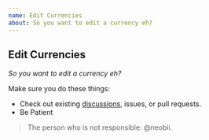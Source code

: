 ```yaml
---
name: Edit Currencies
about: So you want to edit a currency eh?
---
```

## Edit Currencies

*So you want to edit a currency eh?*

Make sure you do these things:

* Check out existing [discussions](https://github.com/Shielkwamm/shielkwamm-state/discussions/categories/currencies), issues, or pull requests.
* Be Patient

> The person who is not responsible: @neobii.